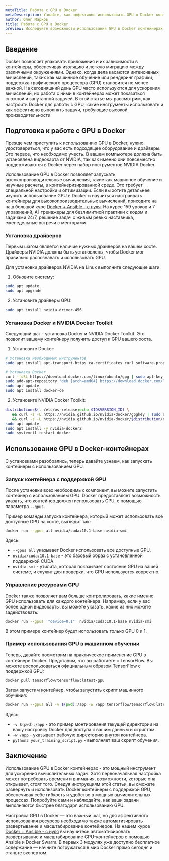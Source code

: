 ```yaml
---
metaTitle: Работа с GPU в Docker
metaDescription: Узнайте, как эффективно использовать GPU в Docker контейнерах - от настройки до выполнения высокопроизводительных вычислений
author: Олег Марков
title: Работа с GPU в Docker
preview: Исследуйте возможности использования GPU в Docker контейнерах - настройка, примеры и способы выполнения вычислительно сложных задач
---
```


## Введение

Docker позволяет упаковать приложения и их зависимости в контейнеры, обеспечивая изоляцию и легкую миграцию между различными окружениями. Однако, когда дела касаются интенсивных вычислений, таких как машинное обучение или рендеринг графики, поддержка графического процессора (GPU) становится не менее важной. На сегодняшний день GPU часто используются для ускорения вычислений, но работа с ними в контейнерах может показаться сложной и запутанной задачей. В этой статье мы рассмотрим, как настроить Docker для работы с GPU, какие инструменты использовать и как эффективно выполнять задачи, требующие высокой производительности.

## Подготовка к работе с GPU в Docker

Прежде чем приступить к использованию GPU в Docker, нужно удостовериться, что у вас есть подходящее оборудование и драйверы. Это первое, что необходимо учесть. В вашем компьютере должна быть установлена видеокарта от NVIDIA, так как именно они повсеместно поддерживаются в Docker через набор инструментов NVIDIA Docker.

Использование GPU в Docker позволяет запускать высокопроизводительные вычисления, такие как машинное обучение и научные расчеты, в контейнеризированной среде. Это требует специальной настройки и оптимизации. Если вы хотите детальнее изучить использование GPU в Docker и научиться настраивать контейнеры для высокопроизводительных вычислений, приходите на наш большой курс [Docker + Ansible - с нуля](https://purpleschool.ru/course/docker). На курсе 159 уроков и 7 упражнений, AI-тренажеры для безлимитной практики с кодом и задачами 24/7, решение задач с живым ревью наставника, еженедельные встречи с менторами.

### Установка драйверов

Первым шагом является наличие нужных драйверов на вашем хосте. Драйверы NVIDIA должны быть установлены, чтобы Docker мог правильно распознавать и использовать GPU.

Для установки драйверов NVIDIA на Linux выполните следующие шаги:

1. Обновите систему:

```bash
sudo apt update
sudo apt upgrade
```

2. Установите драйверы GPU:

```bash
sudo apt install nvidia-driver-456
```

### Установка Docker и NVIDIA Docker Toolkit

Следующий шаг - установка Docker и NVIDIA Docker Toolkit. Это позволит вашему контейнеру получить доступ к GPU вашего хоста.

1. Установите Docker:

```bash
# Установка необходимых инструментов
sudo apt install apt-transport-https ca-certificates curl software-properties-common

# Установка Docker
curl -fsSL https://download.docker.com/linux/ubuntu/gpg | sudo apt-key add -
sudo add-apt-repository "deb [arch=amd64] https://download.docker.com/linux/ubuntu $(lsb_release -cs) stable"
sudo apt update
sudo apt install docker-ce
```

2. Установите NVIDIA Docker Toolkit:

```bash
distribution=$(. /etc/os-release;echo $ID$VERSION_ID) \
   && curl -s -L https://nvidia.github.io/nvidia-docker/gpgkey | sudo apt-key add - \
   && curl -s -L https://nvidia.github.io/nvidia-docker/$distribution/nvidia-docker.list | sudo tee /etc/apt/sources.list.d/nvidia-docker.list
sudo apt update
sudo apt install -y nvidia-docker2
sudo systemctl restart docker
```

## Использование GPU в Docker-контейнерах

С установками разобрались, теперь давайте узнаем, как запускать контейнеры с использованием GPU.

### Запуск контейнера с поддержкой GPU

После установки всех необходимых компонент, вы можете запустить контейнер с использованием GPU. Docker предоставляет возможность указать, что контейнер должен использовать GPU, с помощью параметра `--gpus`.

Пример команды запуска контейнера, который может использовать все доступные GPU на хосте, выглядит так:

```bash
docker run --gpus all nvidia/cuda:10.1-base nvidia-smi
```

Здесь:

- `--gpus all` указывает Docker использовать все доступные GPU.
- `nvidia/cuda:10.1-base` - это базовый образ с установленной поддержкой CUDA.
- `nvidia-smi` - утилита, которая показывает состояние GPU на вашей системе, и служит для проверки, что GPU используется корректно.

### Управление ресурсами GPU

Docker также позволяет вам больше контролировать, какие именно GPU использовать для каждого контейнера. Например, если у вас более одной видеокарты, вы можете указать, какие из них можете задействовать:

```bash
docker run --gpus '"device=0,1"' nvidia/cuda:10.1-base nvidia-smi
```

В этом примере контейнер будет использовать только GPU 0 и 1.

### Пример использования GPU в машинном обучении

Теперь, давайте посмотрим на практическое применение GPU в контейнере Docker. Представим, что вы работаете с TensorFlow. Вы можете воспользоваться официальным образом TensorFlow с поддержкой GPU:

```bash
docker pull tensorflow/tensorflow:latest-gpu
```

Затем запустим контейнер, чтобы запустить скрипт машинного обучения:

```bash
docker run --gpus all -v $(pwd):/app -w /app tensorflow/tensorflow:latest-gpu python3 your_training_script.py
```

Здесь:

- `-v $(pwd):/app` - это пример монтирования текущей директории на вашу настройку Docker для доступа к вашим данным и скриптам.
- `-w /app` - указывает рабочую директорию внутри контейнера.
- `python3 your_training_script.py` - выполняет ваш скрипт обучения.

## Заключение

Использование GPU в Docker контейнерах - это мощный инструмент для ускорения вычислительных задач. Хотя первоначальная настройка может потребовать времени и внимания, возможности, которые она открывает, стоят того. Следуя инструкциям этой статьи, вы сможете развернуть и использовать Docker контейнеры с поддержкой GPU, обеспечивая себе гибкость и удобство в мощных вычислительных процессах. Попробуйте сами и наблюдайте, как ваши задачи выполняются быстрее благодаря использованию GPU.

Настройка GPU в Docker — это важный шаг, но для эффективного использования ресурсов необходимо также автоматизировать развертывание и масштабирование контейнеров. На нашем курсе [Docker + Ansible - с нуля](https://purpleschool.ru/course/docker) вы научитесь автоматизировать развертывание и масштабирование GPU-контейнеров с помощью Ansible и Docker Swarm. В первых 3 модулях уже доступно бесплатное содержание — начните погружаться в мир Docker прямо сегодня и станьте экспертом. 
